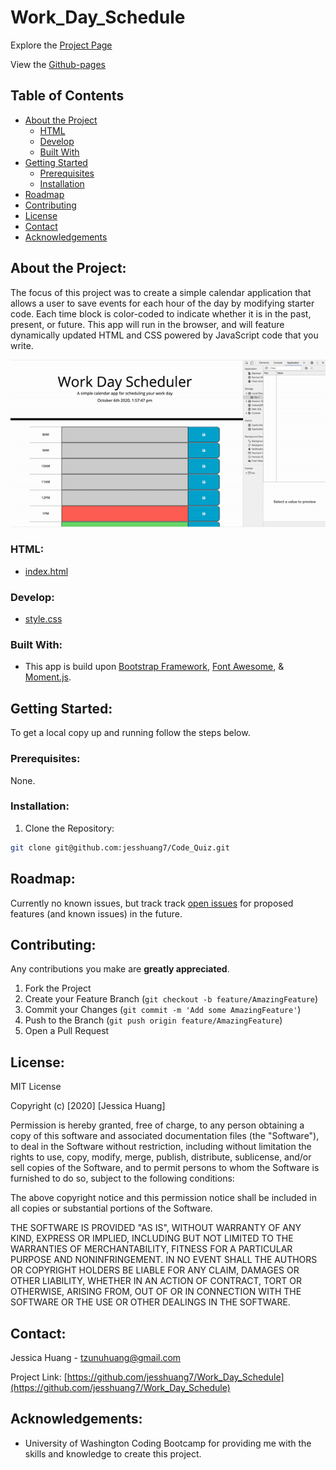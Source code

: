 # Work_Day_Schedule

Explore the [Project Page](https://github.com/jesshuang7/Work_Day_Schedule)

View the [Github-pages](https://jesshuang7.github.io/Work_Day_Schedule/)

## Table of Contents

* [About the Project](#about-the-project)
  * [HTML](#html)
  * [Develop](#Develop)
  * [Built With](#built-with)
* [Getting Started](#getting-started)
  * [Prerequisites](#prerequisites)
  * [Installation](#installation)
* [Roadmap](#roadmap)
* [Contributing](#contributing)
* [License](#License)
* [Contact](#contact)
* [Acknowledgements](#acknowledgements)

## About the Project:
The focus of this project was to create a simple calendar application that allows a user to save events for each hour of the day by modifying starter code. Each time block is color-coded to indicate whether it is in the past, present, or future. This app will run in the browser, and will feature dynamically updated HTML and CSS powered by JavaScript code that you write. 

![Project Gif](Assets/schedule.gif)

### HTML:
* [index.html](https://github.com/jesshuang7/Work_Day_Schedule/blob/master/index.html)

### Develop:
* [style.css](https://github.com/jesshuang7/Work_Day_Schedule/blob/master/Develop/style.css)

### Built With:
* This app is build upon [Bootstrap Framework](https://www.getbootstrap.com), [Font Awesome](https://fontawesome.com/), & [Moment.js](https://momentjs.com/).

## Getting Started:
To get a local copy up and running follow the steps below.

### Prerequisites:
None.

### Installation:
1. Clone the Repository:
```sh
git clone git@github.com:jesshuang7/Code_Quiz.git
```

## Roadmap:
Currently no known issues, but track track [open issues](https://github.com/jesshuang7/Work_Day_Schedule/issues ) for proposed features (and known issues) in the future.


## Contributing:
Any contributions you make are **greatly appreciated**.

1. Fork the Project
2. Create your Feature Branch (`git checkout -b feature/AmazingFeature`)
3. Commit your Changes (`git commit -m 'Add some AmazingFeature'`)
4. Push to the Branch (`git push origin feature/AmazingFeature`)
5. Open a Pull Request

## License:

MIT License

Copyright (c) [2020] [Jessica Huang]

Permission is hereby granted, free of charge, to any person obtaining a copy
of this software and associated documentation files (the "Software"), to deal
in the Software without restriction, including without limitation the rights
to use, copy, modify, merge, publish, distribute, sublicense, and/or sell
copies of the Software, and to permit persons to whom the Software is
furnished to do so, subject to the following conditions:

The above copyright notice and this permission notice shall be included in all
copies or substantial portions of the Software.

THE SOFTWARE IS PROVIDED "AS IS", WITHOUT WARRANTY OF ANY KIND, EXPRESS OR
IMPLIED, INCLUDING BUT NOT LIMITED TO THE WARRANTIES OF MERCHANTABILITY,
FITNESS FOR A PARTICULAR PURPOSE AND NONINFRINGEMENT. IN NO EVENT SHALL THE
AUTHORS OR COPYRIGHT HOLDERS BE LIABLE FOR ANY CLAIM, DAMAGES OR OTHER
LIABILITY, WHETHER IN AN ACTION OF CONTRACT, TORT OR OTHERWISE, ARISING FROM,
OUT OF OR IN CONNECTION WITH THE SOFTWARE OR THE USE OR OTHER DEALINGS IN THE
SOFTWARE.

## Contact:
Jessica Huang - tzunuhuang@gmail.com

Project Link: [https://github.com/jesshuang7/Work_Day_Schedule](https://github.com/jesshuang7/Work_Day_Schedule)

## Acknowledgements: 
* University of Washington Coding Bootcamp for providing me with the skills and knowledge to create this project. 
